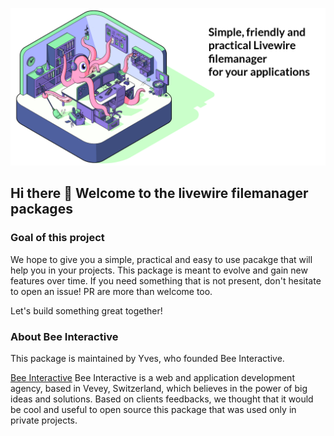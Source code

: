 <p align="center"><img src="https://github.com/livewire-filemanager/laravel-filemanager.com/raw/master/public/img/banner.png" alt="Livewire Filemanager"></p>

## Hi there 👋 Welcome to the livewire filemanager packages

### Goal of this project

We hope to give you a simple, practical and easy to use pacakge that will help you in your projects. This package is meant to evolve and gain new features over time. If you need something that is not present, don't hesitate to open an issue! PR are more than welcome too.

Let's build something great together!

### About Bee Interactive

This package is maintained by Yves, who founded Bee Interactive.

[Bee Interactive](https://bee-interactive.ch) Bee Interactive is a web and application development agency, based in Vevey, Switzerland, which believes in the power of big ideas and solutions. Based on clients feedbacks, we thought that it would be cool and useful to open source this package that was used only in private projects.
